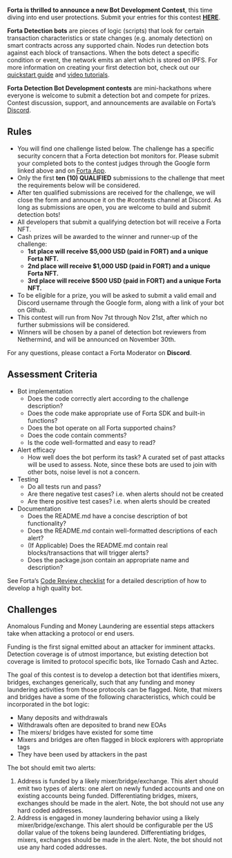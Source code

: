 **Forta is thrilled to announce a new Bot Development Contest**, this time diving into end user protections. Submit your entries for this contest [**HERE**](https://docs.google.com/forms/d/e/1FAIpQLSe_5TJiam3-6uXg4psnknPw2BqvHFHA9s4akYc6TuFu5YJHNw/viewform?usp=sf_link).

**Forta Detection bots** are pieces of logic (scripts) that look for certain transaction characteristics or state changes (e.g. anomaly detection) on smart contracts across any supported chain. Nodes run detection bots against each block of transactions. When the bots detect a specific condition or event, the network emits an alert which is stored on IPFS. For more information on creating your first detection bot, check out our [quickstart guide](quickstart.md) and [video tutorials](tutorials.md).

**Forta Detection Bot Development contests** are mini-hackathons where everyone is welcome to submit a detection bot and compete for prizes. Contest discussion, support, and announcements are available on Forta’s [Discord](https://discord.gg/rsc55DqcCy).

## Rules

- You will find one challenge listed below. The challenge has a specific security concern that a Forta detection bot monitors for. Please submit your completed bots to the contest judges through the Google form linked above and on [Forta App](https://app.forta.network/).
- Only the first **ten (10) QUALIFIED** submissions to the challenge that meet the requirements below will be considered.
- After ten qualified submissions are received for the challenge, we will close the form and announce it on the #contests channel at Discord. As long as submissions are open, you are welcome to build and submit detection bots!
- All developers that submit a qualifying detection bot will receive a Forta NFT.
- Cash prizes will be awarded to the winner and runner-up of the challenge:
    - **1st place will receive $5,000 USD (paid in FORT) and a unique Forta NFT.**
    - **2nd place will receive $1,000 USD (paid in FORT) and a unique Forta NFT.**
    - **3rd place will receive $500 USD (paid in FORT) and a unique Forta NFT.**
- To be eligible for a prize, you will be asked to submit a valid email and Discord username through the Google form, along with a link of your bot on Github.
- This contest will run from Nov 7st through Nov 21st, after which no further submissions will be considered.
- Winners will be chosen by a panel of detection bot reviewers from Nethermind, and will be announced on November 30th.

For any questions, please contact a Forta Moderator on **Discord**.

## Assessment Criteria

- Bot implementation
    - Does the code correctly alert according to the challenge description?
    - Does the code make appropriate use of Forta SDK and built-in functions?
    - Does the bot operate on all Forta supported chains?
    - Does the code contain comments?
    - Is the code well-formatted and easy to read?
- Alert efficacy
    - How well does the bot perform its task? A curated set of past attacks will be used to assess. Note, since these bots are used to join with other bots, noise level is not a concern.
- Testing
    - Do all tests run and pass?
    - Are there negative test cases? i.e. when alerts should not be created
    - Are there positive test cases? i.e. when alerts should be created
- Documentation
    - Does the README.md have a concise description of bot functionality?
    - Does the README.md contain well-formatted descriptions of each alert?
    - (If Applicable) Does the README.md contain real blocks/transactions that will trigger alerts?
    - Does the package.json contain an appropriate name and description?

See Forta’s [Code Review checklist](https://github.com/forta-network/bot-review-checklist) for a detailed description of how to develop a high quality bot.

## Challenges

Anomalous Funding and Money Laundering are essential steps attackers take when attacking a protocol or end users. 

Funding is the first signal emitted about an attacker for imminent attacks. Detection coverage is of utmost importance, but existing detection bot coverage is limited to protocol specific bots, like Tornado Cash and Aztec.

The goal of this contest is to develop a detection bot that identifies mixers, bridges, exchanges generically, such that any funding and money laundering activities from those protocols can be flagged. Note, that mixers and bridges have a some of the following characteristics, which could be incorporated in the bot logic:
- Many deposits and withdrawals
- Withdrawals often are deposited to brand new EOAs
- The mixers/ bridges have existed for some time 
- Mixers and bridges are often flagged in block explorers with appropriate tags 
- They have been used by attackers in the past

The bot should emit two alerts:
1. Address is funded by a likely mixer/bridge/exchange. This alert should emit two types of alerts: one alert on newly funded accounts and one on existing accounts being funded. Differentiating bridges, mixers, exchanges should be made in the alert. Note, the bot should not use any hard coded addresses.
2. Address is engaged in money laundering behavior using a likely mixer/bridge/exchange. This alert should be configurable per the US dollar value of the tokens being laundered. Differentiating bridges, mixers, exchanges should be made in the alert. Note, the bot should not use any hard coded addresses.
